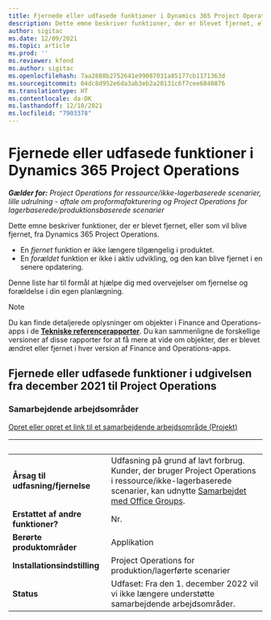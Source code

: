 ```yaml
---
title: Fjernede eller udfasede funktioner i Dynamics 365 Project Operations
description: Dette emne beskriver funktioner, der er blevet fjernet, eller som vil blive fjernet, fra Dynamics 365 Project Operations.
author: sigitac
ms.date: 12/09/2021
ms.topic: article
ms.prod: ''
ms.reviewer: kfend
ms.author: sigitac
ms.openlocfilehash: 7aa2888b2752641e99087031a85177cb1171363d
ms.sourcegitcommit: 04dc8d952e6da3ab3eb2a20131c6f7cee6040876
ms.translationtype: HT
ms.contentlocale: da-DK
ms.lasthandoff: 12/10/2021
ms.locfileid: "7903378"
---
```

# <a name="removed-or-deprecated-features-in-dynamics-365-project-operations"></a>Fjernede eller udfasede funktioner i Dynamics 365 Project Operations

_**Gælder for:** Project Operations for ressource/ikke-lagerbaserede scenarier, lille udrulning - aftale om proformafakturering og Project Operations for lagerbaserede/produktionsbaserede scenarier_

Dette emne beskriver funktioner, der er blevet fjernet, eller som vil blive fjernet, fra Dynamics 365 Project Operations.

- En *fjernet* funktion er ikke længere tilgængelig i produktet.
- En *forældet* funktion er ikke i aktiv udvikling, og den kan blive fjernet i en senere opdatering.

Denne liste har til formål at hjælpe dig med overvejelser om fjernelse og forældelse i din egen planlægning.

> [!NOTE]
> Du kan finde detaljerede oplysninger om objekter i Finance and Operations-apps i de [**Tekniske referencerapporter**](/dynamics/s-e/global/axtechrefrep_61). Du kan sammenligne de forskellige versioner af disse rapporter for at få mere at vide om objekter, der er blevet ændret eller fjernet i hver version af Finance and Operations-apps.

## <a name="features-removed-or-deprecated-in-the-project-operations-december-2021-release"></a>Fjernede eller udfasede funktioner i udgivelsen fra december 2021 til Project Operations

### <a name="collaboration-workspaces"></a>Samarbejdende arbejdsområder

[Opret eller opret et link til et samarbejdende arbejdsområde (Projekt)](/dynamicsax-2012/appuser-itpro/create-or-link-to-a-collaboration-workspace-project)

| &nbsp; | &nbsp; |
|--------|--------|
| **Årsag til udfasning/fjernelse** | Udfasning på grund af lavt forbrug. Kunder, der bruger Project Operations i ressource/ikke-lagerbaserede scenarier, kan udnytte [Samarbejdet med Office Groups](../project-management/collaboration-groups.md). |
| **Erstattet af andre funktioner?** | Nr. |
| **Berørte produktområder** | Applikation  |
| **Installationsindstilling** | Project Operations for produktion/lagerførte scenarier |
| **Status** | Udfaset: Fra den 1. december 2022 vil vi ikke længere understøtte samarbejdende arbejdsområder. |

